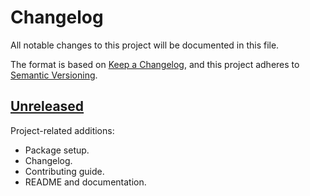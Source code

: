 # Changelog

All notable changes to this project will be documented in this file.

The format is based on [Keep a Changelog](https://keepachangelog.com/en/1.0.0/),
and this project adheres to [Semantic Versioning](https://semver.org/spec/v2.0.0.html).

## [Unreleased]

Project-related additions:

- Package setup.
- Changelog.
- Contributing guide.
- README and documentation.

[unreleased]: https://github.com/florimondmanca/subscriptions-transport-ws-python/compare/0.5.0...HEAD
